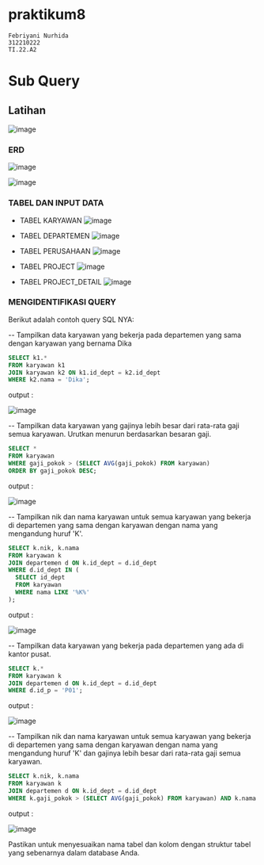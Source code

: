 # praktikum8
```
Febriyani Nurhida
312210222
TI.22.A2
```

# Sub Query
## Latihan

![image](ss/ss14.png)

### ERD

![image](ss/ss6.png)


![image](ss/ss7.png)


### TABEL DAN INPUT DATA

* TABEL KARYAWAN
![image](ss/ss8.png)

* TABEL DEPARTEMEN
![image](ss/ss9.png)

* TABEL PERUSAHAAN
![image](ss/ss11.png)

* TABEL PROJECT
![image](ss/ss12.png)

* TABEL PROJECT_DETAIL
![image](ss/ss13.png)

### MENGIDENTIFIKASI QUERY

Berikut adalah contoh query SQL NYA:


-- Tampilkan data karyawan yang bekerja pada departemen yang sama dengan karyawan yang bernama Dika
```sql
SELECT k1.*
FROM karyawan k1
JOIN karyawan k2 ON k1.id_dept = k2.id_dept
WHERE k2.nama = 'Dika';
```

output :


![image](ss/ss1.png)


-- Tampilkan data karyawan yang gajinya lebih besar dari rata-rata gaji semua karyawan. Urutkan menurun berdasarkan besaran gaji.
```sql
SELECT *
FROM karyawan
WHERE gaji_pokok > (SELECT AVG(gaji_pokok) FROM karyawan)
ORDER BY gaji_pokok DESC;
```

output :


![image](ss/ss2.png)



-- Tampilkan nik dan nama karyawan untuk semua karyawan yang bekerja di departemen yang sama dengan karyawan dengan nama yang mengandung huruf 'K'.
```sql
SELECT k.nik, k.nama
FROM karyawan k
JOIN departemen d ON k.id_dept = d.id_dept
WHERE d.id_dept IN (
  SELECT id_dept
  FROM karyawan
  WHERE nama LIKE '%K%'
);
```

output :


![image](ss/ss3.png)



-- Tampilkan data karyawan yang bekerja pada departemen yang ada di kantor pusat.
```sql
SELECT k.*
FROM karyawan k
JOIN departemen d ON k.id_dept = d.id_dept
WHERE d.id_p = 'P01';
```

output :


![image](ss/ss4.png)



-- Tampilkan nik dan nama karyawan untuk semua karyawan yang bekerja di departemen yang sama dengan karyawan dengan nama yang mengandung huruf 'K' dan gajinya lebih besar dari rata-rata gaji semua karyawan.
```sql
SELECT k.nik, k.nama
FROM karyawan k
JOIN departemen d ON k.id_dept = d.id_dept
WHERE k.gaji_pokok > (SELECT AVG(gaji_pokok) FROM karyawan) AND k.nama LIKE '%K%';
```


output :


![image](ss/ss5.png)



Pastikan untuk menyesuaikan nama tabel dan kolom dengan struktur tabel yang sebenarnya dalam database Anda.







